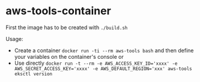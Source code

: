 # aws-tools-container

First the image has to be created with `./build.sh`

Usage:

- Create a container `docker run -ti --rm aws-tools bash` and then define your variables on the container's console or
- Use directly `docker run -t --rm -e AWS_ACCESS_KEY_ID='xxxx' -e AWS_SECRET_ACCESS_KEY='xxxx' -e AWS_DEFAULT_REGION='xxx' aws-tools eksctl version`
